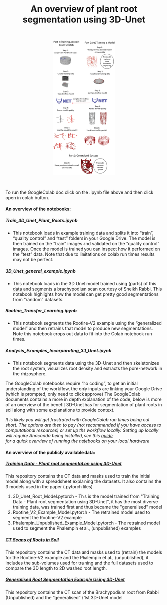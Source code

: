 <h1 align="center"> An overview of plant root segmentation using 3D-Unet  </h1>
<br>

<p align="center">
  <img src="content/3D_Unet_Workflow.png" width=40% height=40%>
</p>
<br>


To run the GoogleColab doc click on the .ipynb file above and then click open in colab button. 

#### An overview of the notebooks:
##### Train_3D_Unet_Plant_Roots.ipynb
 - This notebook loads in example training data and splits it into “train”, “quality control” and “test” folders in your Google Drive. The model is then trained on the “train” images and validated on the “quality control” images.  Once the model is trained you can inspect how it performed on the “test” data. Note that due to limitations on colab run times results may not be perfect. 

#####  3D_Unet_general_example.ipynb 
 - This notebook loads in the 3D Unet model trained using (parts) of  this  [data ]( https://zenodo.org/records/13943098) and segments a brachypodium scan courtesy of Sheikh Rabbi. This notebook highlights how the model can get pretty good segmentations from “random” datasets.  

#####  Rootine_Transfer_Learning.ipynb
 - This notebook segments the Rootine-V2 example using the “generalized model” and then retrains that model to produce new segmentations. Note this notebook crops out data to fit into the Colab notebook run times. 

#####  Analysis_Examples_Incorparating_3D_Unet.ipynb
 - This notebook segments data using the 3D-Unet and then skeletonizes the root system, visualizes root density and extracts the pore-network in the rhizosphere.


The GoogleColab notebooks  require “no coding”, to get an initial understanding of the workflow, the only inputs are linking your Google Drive (which is prompted, only need to click approve)
The GoogleColab documents contains a more in depth explanation of the code, below is more of an overview of the benefit 3D-Unet has for segmentation of plant roots in soil along with some explanations to provide context. 

*It is likely you will get frustrated with GoogleColab run times being cut short. The options are then to pay (not recommended if you have access to computational resources) or set up the workflow locally. Setting up locally will require Anaconda being installed, see this <a href="https://saturncloud.io/blog/how-to-run-google-colab-locally-a-step-by-step-guide/"> guide </a> <br /> for a quick overview of running the notebooks on your local hardware* 

#### An overview of the publicly available data:

##### <a href="https://zenodo.org/records/14189395"> Training Data - Plant root segmentation using 3D-Unet </a> <br />
This repository contains the CT data and masks used to train the initial model along with a spreadsheet explaining the datasets. It also contains the 3 models used in the paper (.pytorch files) <br />
1) 3D_Unet_Root_Model.pytorch - This is the model trained from "Training Data - Plant root segmentation using 3D-Unet", it has the most diverse training data, was trained first and thus became the "generalised" model<br />
2) Rootine_V2_Example_Model.pytorch - The retrained model used to segment the Rootine-V2 example<br />
3) Phalempin_Unpublished_Example_Model.pytorch - The retrained model used to segment the Phalempin et al., (unpublished) examples<br />


##### <a href="https://zenodo.org/records/13984519"> CT Scans of Roots in Soil </a> <br />
This repository contains the CT data and masks used to (retrain) the models for the Rootine-V2 example and the Phalempin et al., (unpublished), it includes the sub-volumes used for training and the full datasets used to compare the 3D length to 2D washed root length.  

##### <a href="https://zenodo.org/records/13958667"> Generalised Root Segmentation Example Using 3D-Unet </a> <br />
This repository contains the CT scan of the Brachypodium root from Rabbi (Unpublished) and the “generalised” / 1st 3D-Unet model  



